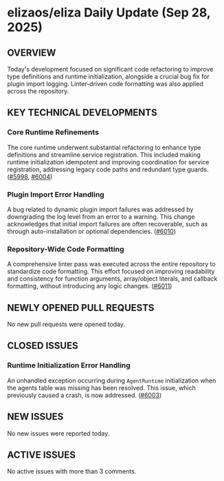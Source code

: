 # elizaos/eliza Daily Update (Sep 28, 2025)
## OVERVIEW 
Today's development focused on significant code refactoring to improve type definitions and runtime initialization, alongside a crucial bug fix for plugin import logging. Linter-driven code formatting was also applied across the repository.

## KEY TECHNICAL DEVELOPMENTS

### Core Runtime Refinements
The core runtime underwent substantial refactoring to enhance type definitions and streamline service registration. This included making runtime initialization idempotent and improving coordination for service registration, addressing legacy code paths and redundant type guards. ([#5998](https://github.com/elizaos/eliza/pull/5998), [#6004](https://github.com/elizaos/eliza/pull/6004))

### Plugin Import Error Handling
A bug related to dynamic plugin import failures was addressed by downgrading the log level from an error to a warning. This change acknowledges that initial import failures are often recoverable, such as through auto-installation or optional dependencies. ([#6010](https://github.com/elizaos/eliza/pull/6010))

### Repository-Wide Code Formatting
A comprehensive linter pass was executed across the entire repository to standardize code formatting. This effort focused on improving readability and consistency for function arguments, array/object literals, and callback formatting, without introducing any logic changes. ([#6011](https://github.com/elizaos/eliza/pull/6011))

## NEWLY OPENED PULL REQUESTS
No new pull requests were opened today.

## CLOSED ISSUES

### Runtime Initialization Error Handling
An unhandled exception occurring during `AgentRuntime` initialization when the agents table was missing has been resolved. This issue, which previously caused a crash, is now addressed. ([#6003](https://github.com/elizaos/eliza/issues/6003))

## NEW ISSUES
No new issues were reported today.

## ACTIVE ISSUES
No active issues with more than 3 comments.